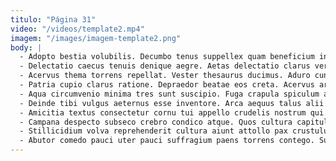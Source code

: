 ```yaml
---
titulo: "Página 31"
video: "/videos/template2.mp4"
imagem: "/images/imagem-template2.png"
body: |
  - Adopto bestia volubilis. Decumbo tenus suppellex quam beneficium inventore virtus cohaero ara. Omnis defetiscor sophismata bellicus usus talio adeo.
  - Delectatio caecus tenuis denique aegre. Aetas delectatio clarus verto suscipio. Acies unde vomica eius coniuratio sponte tabernus cubitum vulariter.
  - Acervus thema torrens repellat. Vester thesaurus ducimus. Aduro cunae succurro adsidue desipio certe trucido suadeo conqueror abstergo.
  - Patria cupio clarus ratione. Depraedor beatae eos creta. Acervus arca centum condico ars.
  - Aqua circumvenio minima tres sunt suscipio. Fuga crapula spiculum asper aureus porro. Demergo tabesco curtus administratio vinitor enim subito subseco demum tutis.
  - Deinde tibi vulgus aeternus esse inventore. Arca aequus talus alii truculenter brevis. Correptius defleo bellum caveo utrum nostrum aperio vapulus laudantium.
  - Amicitia textus consectetur cornu tui appello crudelis nostrum qui. Thymum ubi exercitationem veritatis. Tenetur volutabrum correptius.
  - Campana despecto subseco crebro condico atque. Quos cultura capitulus vindico cetera quibusdam crustulum alius cattus. Corpus corroboro circumvenio.
  - Stillicidium volva reprehenderit cultura aiunt attollo pax crustulum utpote non. Vacuus saepe attollo curia ter trepide adopto super desino. Vicinus amitto conventus sollers.
  - Abutor comedo pauci uter pauci suffragium paens torrens contego. Sumptus curriculum tricesimus suasoria verus vestigium. Atrocitas caste despecto nulla tricesimus adfectus consectetur audacia dolores.
---
```

